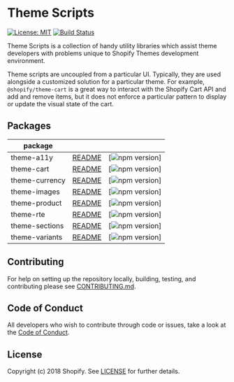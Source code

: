 # Theme Scripts

[![License: MIT](https://img.shields.io/badge/License-MIT-green.svg)](LICENSE.md)
[![Build Status](https://travis-ci.org/Shopify/theme-scripts.svg?branch=master)](https://travis-ci.org/Shopify/theme-scripts)

Theme Scripts is a collection of handy utility libraries which assist theme developers with problems unique to Shopify Themes development environment.

Theme scripts are uncoupled from a particular UI. Typically, they are used alongside a customized solution for a particular theme. For example, `@shopify/theme-cart` is a great way to interact with the Shopify Cart API and add and remove items, but it does not enforce a particular pattern to display or update the visual state of the cart.

## Packages
 | package |     |     |
| ------- | --- | --- |
| theme-a11y | [README](packages/theme-a11y/README.md) | [![npm version](https://badge.fury.io/js/%40shopify%2Ftheme-a11y.svg)]
| theme-cart | [README](packages/theme-cart/README.md) | [![npm version](https://badge.fury.io/js/%40shopify%2Ftheme-cart.svg)]
| theme-currency | [README](packages/theme-currency/README.md) | [![npm version](https://badge.fury.io/js/%40shopify%2Ftheme-currency.svg)]
| theme-images | [README](packages/theme-images/README.md) | [![npm version](https://badge.fury.io/js/%40shopify%2Ftheme-images.svg)]
| theme-product | [README](packages/theme-product/README.md) | [![npm version](https://badge.fury.io/js/%40shopify%2Ftheme-product.svg)]
| theme-rte | [README](packages/theme-rte/README.md) | [![npm version](https://badge.fury.io/js/%40shopify%2Ftheme-rte.svg)]
| theme-sections | [README](packages/theme-sections/README.md) | [![npm version](https://badge.fury.io/js/%40shopify%2Ftheme-sections.svg)]
| theme-variants | [README](packages/theme-variants/README.md) | [![npm version](https://badge.fury.io/js/%40shopify%2Ftheme-variants.svg)]

## Contributing

For help on setting up the repository locally, building, testing, and contributing
please see [CONTRIBUTING.md](https://github.com/Shopify/theme-scripts/blob/master/CONTRIBUTING.md).

## Code of Conduct

All developers who wish to contribute through code or issues, take a look at the
[Code of Conduct](https://github.com/Shopify/theme-scripts/blob/master/CODE_OF_CONDUCT.md).

## License

Copyright (c) 2018 Shopify. See [LICENSE](https://github.com/Shopify/theme-scripts/blob/master/LICENSE) for further details.
